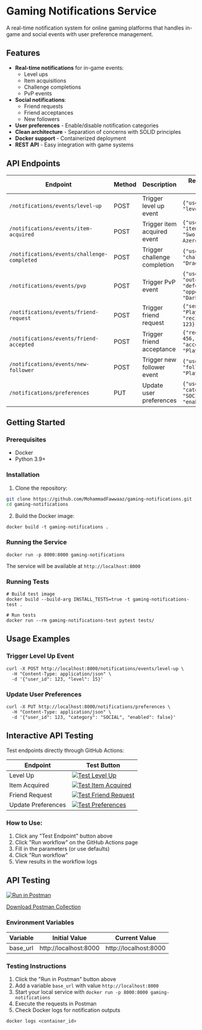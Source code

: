 # Gaming Notifications Service

A real-time notification system for online gaming platforms that handles in-game and social events with user preference management.

## Features

- **Real-time notifications** for in-game events:
  - Level ups
  - Item acquisitions
  - Challenge completions
  - PvP events
- **Social notifications**:
  - Friend requests
  - Friend acceptances
  - New followers
- **User preferences** - Enable/disable notification categories
- **Clean architecture** - Separation of concerns with SOLID principles
- **Docker support** - Containerized deployment
- **REST API** - Easy integration with game systems

## API Endpoints

| Endpoint | Method | Description | Request Body Example |
|----------|--------|-------------|----------------------|
| `/notifications/events/level-up` | POST | Trigger level up event | `{"user_id": 123, "level": 15}` |
| `/notifications/events/item-acquired` | POST | Trigger item acquired event | `{"user_id": 456, "item_name": "Sword of Azeroth"}` |
| `/notifications/events/challenge-completed` | POST | Trigger challenge completion | `{"user_id": 789, "challenge_name": "Dragon Slayer"}` |
| `/notifications/events/pvp` | POST | Trigger PvP event | `{"user_id": 101, "outcome": "defeated", "opponent_name": "DarkKnight"}` |
| `/notifications/events/friend-request` | POST | Trigger friend request | `{"sender_name": "PlayerX", "recipient_id": 123}` |
| `/notifications/events/friend-accepted` | POST | Trigger friend acceptance | `{"requester_id": 456, "accepter_name": "PlayerY"}` |
| `/notifications/events/new-follower` | POST | Trigger new follower event | `{"user_id": 789, "follower_name": "PlayerZ"}` |
| `/notifications/preferences` | PUT | Update user preferences | `{"user_id": 123, "category": "SOCIAL", "enabled": false}` |

## Getting Started

### Prerequisites

- Docker
- Python 3.9+

### Installation

1. Clone the repository:
```bash
git clone https://github.com/MohammadFawwaaz/gaming-notifications.git
cd gaming-notifications
```

2. Build the Docker image:
```
docker build -t gaming-notifications .
```

### Running the Service
```
docker run -p 8000:8000 gaming-notifications
```

The service will be available at `http://localhost:8000`

### Running Tests
```
# Build test image
docker build --build-arg INSTALL_TESTS=true -t gaming-notifications-test .

# Run tests
docker run --rm gaming-notifications-test pytest tests/
```

## Usage Examples

### Trigger Level Up Event
```
curl -X POST http://localhost:8000/notifications/events/level-up \
  -H "Content-Type: application/json" \
  -d '{"user_id": 123, "level": 15}'
```

### Update User Preferences
```
curl -X PUT http://localhost:8000/notifications/preferences \
  -H "Content-Type: application/json" \
  -d '{"user_id": 123, "category": "SOCIAL", "enabled": false}'
```

## Interactive API Testing

Test endpoints directly through GitHub Actions:

| Endpoint | Test Button |
|----------|-------------|
| Level Up | [![Test Level Up](https://img.shields.io/badge/Test_Endpoint-Run_Level_Up-blue?logo=github)](https://github.com/MohammadFawwaaz/GamingNotifications/actions/workflows/api-test.yml?query=workflow%3A%22API+Test+Runner%22+level-up) |
| Item Acquired | [![Test Item Acquired](https://img.shields.io/badge/Test_Endpoint-Run_Item_Acquired-blue?logo=github)](https://github.com/MohammadFawwaaz/GamingNotifications/actions/workflows/api-test.yml?query=workflow%3A%22API+Test+Runner%22+item-acquired) |
| Friend Request | [![Test Friend Request](https://img.shields.io/badge/Test_Endpoint-Run_Friend_Request-blue?logo=github)](https://github.com/MohammadFawwaaz/GamingNotifications/actions/workflows/api-test.yml?query=workflow%3A%22API+Test+Runner%22+friend-request) |
| Update Preferences | [![Test Preferences](https://img.shields.io/badge/Test_Endpoint-Run_Update_Preferences-blue?logo=github)](https://github.com/MohammadFawwaaz/GamingNotifications/actions/workflows/api-test.yml?query=workflow%3A%22API+Test+Runner%22+update-preferences) |

### How to Use:
1. Click any "Test Endpoint" button above
2. Click "Run workflow" on the GitHub Actions page
3. Fill in the parameters (or use defaults)
4. Click "Run workflow"
5. View results in the workflow logs

## API Testing

[![Run in Postman](https://run.pstmn.io/button.svg)](https://app.getpostman.com/run-collection/dd81764f-b24a-44fe-ae87-a4a9719de6d2?action=collection%2Fimport&source=https://raw.githubusercontent.com/MohammadFawwaaz/GamingNotifications/main/postman/Gaming%20Notifications%20API.postman_collection.json)

[Download Postman Collection](https://github.com/MohammadFawwaaz/GamingNotifications/raw/main/postman/Gaming%20Notifications%20API.postman_collection.json)

### Environment Variables
| Variable  | Initial Value       | Current Value       |
|-----------|---------------------|---------------------|
| base_url  | http://localhost:8000 | http://localhost:8000 |

### Testing Instructions
1. Click the "Run in Postman" button above
2. Add a variable `base_url` with value `http://localhost:8000`
3. Start your local service with `docker run -p 8000:8000 gaming-notifications`
4. Execute the requests in Postman
5. Check Docker logs for notification outputs
```
docker logs <container_id>
```
